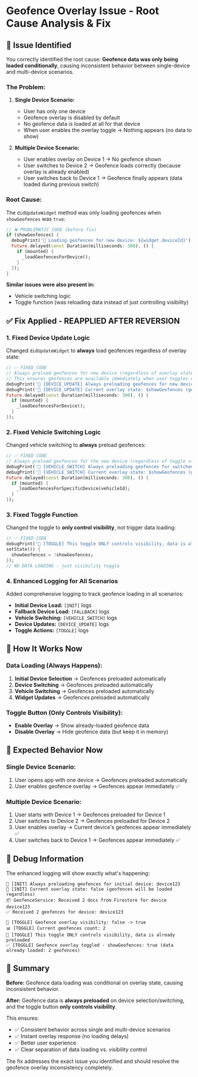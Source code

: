 # Geofence Overlay Issue - Root Cause Analysis & Fix

## 🎯 **Issue Identified**

You correctly identified the root cause: **Geofence data was only being loaded conditionally**, causing inconsistent behavior between single-device and multi-device scenarios.

### **The Problem:**

1. **Single Device Scenario:**

   - User has only one device
   - Geofence overlay is disabled by default
   - No geofence data is loaded at all for that device
   - When user enables the overlay toggle → Nothing appears (no data to show)

2. **Multiple Device Scenario:**
   - User enables overlay on Device 1 → No geofence shown
   - User switches to Device 2 → Geofence loads correctly (because overlay is already enabled)
   - User switches back to Device 1 → Geofence finally appears (data loaded during previous switch)

### **Root Cause:**

The `didUpdateWidget` method was only loading geofences when `showGeofences` was `true`:

```dart
// ❌ PROBLEMATIC CODE (before fix)
if (showGeofences) {
  debugPrint('🔄 Loading geofences for new device: ${widget.deviceId}');
  Future.delayed(const Duration(milliseconds: 300), () {
    if (mounted) {
      _loadGeofencesForDevice();
    }
  });
}
```

**Similar issues were also present in:**

- Vehicle switching logic
- Toggle function (was reloading data instead of just controlling visibility)

## ✅ **Fix Applied - REAPPLIED AFTER REVERSION**

### **1. Fixed Device Update Logic**

Changed `didUpdateWidget` to **always** load geofences regardless of overlay state:

```dart
// ✅ FIXED CODE
// Always preload geofences for new device (regardless of overlay state)
// This ensures geofences are available immediately when user toggles overlay
debugPrint('🔄 [DEVICE_UPDATE] Always preloading geofences for new device: ${widget.deviceId}');
debugPrint('🔄 [DEVICE_UPDATE] Current overlay state: $showGeofences (geofences will be loaded regardless)');
Future.delayed(const Duration(milliseconds: 300), () {
  if (mounted) {
    _loadGeofencesForDevice();
  }
});
```

### **2. Fixed Vehicle Switching Logic**

Changed vehicle switching to **always** preload geofences:

```dart
// ✅ FIXED CODE
// Always preload geofences for the new device (regardless of toggle state)
debugPrint('🔄 [VEHICLE_SWITCH] Always preloading geofences for switched vehicle: $vehicleId');
debugPrint('🔄 [VEHICLE_SWITCH] Current overlay state: $showGeofences (geofences will be loaded regardless)');
Future.delayed(const Duration(milliseconds: 300), () {
  if (mounted) {
    _loadGeofencesForSpecificDevice(vehicleId);
  }
});
```

### **3. Fixed Toggle Function**

Changed the toggle to **only control visibility**, not trigger data loading:

```dart
// ✅ FIXED CODE
debugPrint('🎯 [TOGGLE] This toggle ONLY controls visibility, data is already preloaded');
setState(() {
  showGeofences = !showGeofences;
});
// NO DATA LOADING - just visibility toggle
```

### **4. Enhanced Logging for All Scenarios**

Added comprehensive logging to track geofence loading in all scenarios:

- **Initial Device Load:** `[INIT]` logs
- **Fallback Device Load:** `[FALLBACK]` logs
- **Vehicle Switching:** `[VEHICLE_SWITCH]` logs
- **Device Updates:** `[DEVICE_UPDATE]` logs
- **Toggle Actions:** `[TOGGLE]` logs

## 🔧 **How It Works Now**

### **Data Loading (Always Happens):**

1. **Initial Device Selection** → Geofences preloaded automatically
2. **Device Switching** → Geofences preloaded automatically
3. **Vehicle Switching** → Geofences preloaded automatically
4. **Widget Updates** → Geofences preloaded automatically

### **Toggle Button (Only Controls Visibility):**

- **Enable Overlay** → Show already-loaded geofence data
- **Disable Overlay** → Hide geofence data (but keep it in memory)

## 📱 **Expected Behavior Now**

### **Single Device Scenario:**

1. User opens app with one device → Geofences preloaded automatically
2. User enables geofence overlay → Geofences appear immediately ✅

### **Multiple Device Scenario:**

1. User starts with Device 1 → Geofences preloaded for Device 1
2. User switches to Device 2 → Geofences preloaded for Device 2
3. User enables overlay → Current device's geofences appear immediately ✅
4. User switches back to Device 1 → Geofences appear immediately ✅

## 🐛 **Debug Information**

The enhanced logging will show exactly what's happening:

```
🔄 [INIT] Always preloading geofences for initial device: device123
🔄 [INIT] Current overlay state: false (geofences will be loaded regardless)
📦 GeofenceService: Received 2 docs from Firestore for device device123
✅ Received 2 geofences for device: device123

🔄 [TOGGLE] Geofence overlay visibility: false -> true
📊 [TOGGLE] Current geofences count: 2
🎯 [TOGGLE] This toggle ONLY controls visibility, data is already preloaded
✅ [TOGGLE] Geofence overlay toggled - showGeofences: true (data already loaded: 2 geofences)
```

## 🎉 **Summary**

**Before:** Geofence data loading was conditional on overlay state, causing inconsistent behavior.

**After:** Geofence data is **always preloaded** on device selection/switching, and the toggle button **only controls visibility**.

This ensures:

- ✅ Consistent behavior across single and multi-device scenarios
- ✅ Instant overlay response (no loading delays)
- ✅ Better user experience
- ✅ Clear separation of data loading vs. visibility control

The fix addresses the exact issue you identified and should resolve the geofence overlay inconsistency completely.

